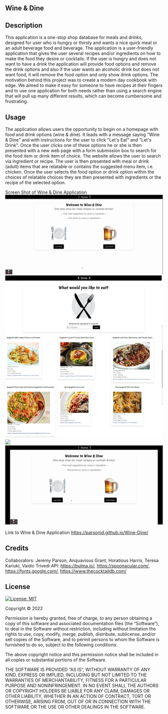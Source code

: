 ## Wine & Dine

## Description

This application is a one-stop shop database for meals and drinks, designed for user who is hungry or thirsty and wants a nice quick meal or an adult beverage food and beverage. The application is a user-friendly application that gives the user several recipes and/or ingredients on how to make the food they desire or cocktails. If the user is hungry and does not want to have a drink the application will provide food options and remove the drink options and also if the user wants an alcoholic drink but does not want food, it will remove the food option and only show drink options. The motivation behind this project was to create a modern day cookbook with edge. We aimed to make it easy for someone to have recipes at their fingers and to use one application for both needs rather than using a search engine that will pull up many different results, which can become cumbersome and frustrating.

## Usage

The application allows users the opportunity to begin on a homepage with food and drink options (wine & dine). It leads with a message saying "Wine & Dine"
and with instructions for the user to click "Let's Eat" and "Let's Drink". Once the user clicks one of these options he or she is then presented with a new web page with a form submission box to search for the food item or drink item of choice. The website allows the user to search via ingredient or recipe. The user is then presented with meal or drink (adult) items that are relatable or contains the suggested menu item, i.e. chicken. Once the user selects the food option or drink option within the choices of relatable choices they are then presented with ingredients or the recipe of the selected option.

Screen Shot of Wine & Dine Application
![](assets/WineOrDineDemo.gif)
![](assets/WineDine%20SS4.jpeg)
![](assets/FoodDemo.gif)
![](assets/DrinksDemo.gif)

Link to Wine & Dine Application
https://parsonjd.github.io/Wine-Dine/

## Credits

Collaborators: Jeremy Parson, Anquavious Grant, Horatious Harris, Teresa Kariuki, Vaidic Trivedi
API: https://bulma.io/, https://spoonacular.com/, https://fonts.google.com/, https://www.thecocktaildb.com/

## License

[![License: MIT](https://img.shields.io/badge/License-MIT-yellow.svg)](https://opensource.org/licenses/MIT)

Copyright © 2022

Permission is hereby granted, free of charge, to any person obtaining a copy of this software and associated documentation files (the “Software”), to deal in the Software without restriction, including without limitation the rights to use, copy, modify, merge, publish, distribute, sublicense, and/or sell copies of the Software, and to permit persons to whom the Software is furnished to do so, subject to the following conditions:

The above copyright notice and this permission notice shall be included in all copies or substantial portions of the Software.

THE SOFTWARE IS PROVIDED “AS IS”, WITHOUT WARRANTY OF ANY KIND, EXPRESS OR IMPLIED, INCLUDING BUT NOT LIMITED TO THE WARRANTIES OF MERCHANTABILITY, FITNESS FOR A PARTICULAR PURPOSE AND NONINFRINGEMENT. IN NO EVENT SHALL THE AUTHORS OR COPYRIGHT HOLDERS BE LIABLE FOR ANY CLAIM, DAMAGES OR OTHER LIABILITY, WHETHER IN AN ACTION OF CONTRACT, TORT OR OTHERWISE, ARISING FROM, OUT OF OR IN CONNECTION WITH THE SOFTWARE OR THE USE OR OTHER DEALINGS IN THE SOFTWARE.
